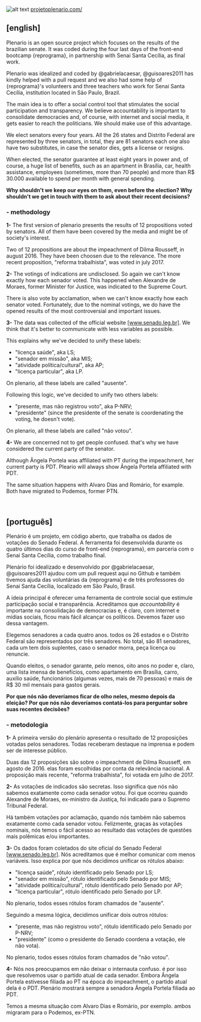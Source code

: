 ![alt text](https://github.com/plenario/plenario/blob/master/imagens/headerSocialProjetoPlenario2facebook.jpg)
<a href="http://projetoplenario.com/">projetoplenario.com/</a>

## [english]
Plenario is an open source project which focuses on the results of the brazilian senate. It was coded during the four last days of the front-end bootcamp {reprograma}, in partnership with Senai Santa Cecília, as final work.

Plenario was idealized and coded by @gabrielacaesar, @guisoares2011 has kindly helped with a pull request and we also had some help of {reprograma}'s volunteers and three teachers who work for Senai Santa Cecília, institution located in São Paulo, Brazil.

The main idea is to offer a social control tool that stimulates the social participation and transparency. We believe accountability is important to consolidate democracies and, of course, with internet and social media, it gets easier to reach the politicians. We should make use of this advantage.

We elect senators every four years. All the 26 states and Distrito Federal are represented by three senators, in total, they are 81 senators each one also have two substitutes, in case the senator dies, gets a license or resigns.

When elected, the senator guarantee at least eight years in power and, of course, a huge list of benefits, such as an apartment in Brasília, car, health assistance, employees (sometimes, more than 70 people) and more than R$ 30.000 available to spend per month with general spending.

**Why shouldn't we keep our eyes on them, even before the election? Why shouldn't we get in touch with them to ask about their recent decisions?**

### - methodology</br>
**1-** The first version of plenario presents the results of 12 propositions voted by senators. All of them have been covered by the media and might be of society's interest.

Two of 12 propositions are about the impeachment of Dilma Rousseff, in august 2016. They have been choosen due to the relevance. The more recent proposition, "reforma trabalhista", was voted in july 2017.

**2-** The votings of indications are undisclosed. So again we can't know exactly how each senador voted. This happened when Alexandre de Moraes, former Minister for Justice, was indicated to the Supreme Court.

There is also vote by acclamation, when we can't know exactly how each senator voted. Fortunately, due to the nominal votings, we do have the opened results of the most controversial and important issues.

**3-** The data was collected of the official website [www.senado.leg.br]. We think that it's better to communicate with less variables as possible.

This explains why we've decided to unify these labels:
<ul>
<li>"licença saúde", aka LS;</li>
<li>"senador em missão", aka MIS;</li>
<li>"atividade política/cultural", aka AP;</li>
<li>"licença particular", aka LP.</li>
</ul>

On plenario, all these labels are called "ausente".

Following this logic, we've decided to unify two others labels:
<ul>
<li>"presente, mas não registrou voto", aka P-NRV;</li>
<li>"presidente" (since the presidente of the senate is coordenating the voting, he doesn't vote).</li>
</ul>

On plenario, all these labels are called "não votou".

**4-** We are concerned not to get people confused. that's why we have considered the current party of the senator.

Although Ângela Portela was affiliated with PT during the impeachment, her current party is PDT. Pleario will always show Ângela Portela affiliated with PDT.

The same situation happens with Alvaro Dias and Romário, for example. Both have migrated to Podemos, former PTN.

</br>

## [português]

Plenário é um projeto, em código aberto, que trabalha os dados de votações do Senado Federal. A ferramenta foi desenvolvida durante os quatro últimos dias do curso de front-end {reprograma}, em parceria com o Senai Santa Cecília, como trabalho final.

Plenário foi idealizado e desenvolvido por @gabrielacaesar, @guisoares2011 ajudou com um pull request aqui no Github e também tivemos ajuda das voluntárias da {reprograma} e de três professores do Senai Santa Cecília, localizado em São Paulo, Brasil.

A ideia principal é oferecer uma ferramenta de controle social que estimule participação social e transparência. Acreditamos que *accountability* é importante na consolidação de democracias e, é claro, com internet e mídias sociais, ficou mais fácil alcançar os políticos. Devemos fazer uso dessa vantagem.

Elegemos senadores a cada quatro anos. todos os 26 estados e o Distrito Federal são representados por três senadores. No total, são 81 senadores, cada um tem dois suplentes, caso o senador morra, peça licença ou renuncie.

Quando eleitos, o senador garante, pelo menos, oito anos no poder e, claro, uma lista imensa de benefícios, como apartamento em Brasília, carro, auxílio saúde, funcionários (algumas vezes, mais de 70 pessoas) e mais de R$ 30 mil mensais para gastos gerais.

**Por que nós não deveríamos ficar de olho neles, mesmo depois da eleição? Por que nós não deveríamos contatá-los para perguntar sobre suas recentes decisões?**

### - metodologia

**1-** A primeira versão do plenário apresenta o resultado de 12 proposições votadas pelos senadores. Todas receberam destaque na imprensa e podem ser de interesse público.

Duas das 12 proposições são sobre o impeachment de Dilma Rousseff, em agosto de 2016. elas foram escolhidas por conta da relevância nacional. A proposição mais recente, "reforma trabalhista", foi votada em julho de 2017.

**2-** As votações de indicados são secretas. Isso significa que nós não sabemos exatamente como cada senador votou. Foi  que ocorreu quando Alexandre de Moraes, ex-ministro da Justiça, foi indicado para o Supremo Tribunal Federal.

Há também votações por aclamação, quando nós também não sabemos exatamente como cada senador votou. Felizmente, graças às votações nominais, nós temos o fácil acesso ao resultado das votações de questões mais polêmicas e/ou importantes.

**3-** Os dados foram coletados do site oficial do Senado Federal [www.senado.leg.br]. Nós acreditamos que é melhor comunicar com menos variáveis. Isso explica por que nós decidimos unificar os rótulos abaixo:

<ul>
<li>"licença saúde", rótulo identificado pelo Senado por LS;</li>
<li>"senador em missão", rótulo identificado pelo Senado por MIS;</li>
<li>"atividade política/cultural", rótulo identificado pelo Senado por AP;</li>
<li>"licença particular", rótulo identificado pelo Senado por LP.</li>
</ul>

No plenario, todos esses rótulos foram chamados de "ausente".

Seguindo a mesma lógica, decidimos unificar dois outros rótulos:

<ul>
<li>"presente, mas não registrou voto", rótulo identificado pelo Senado por P-NRV;</li>
<li>"presidente" (como o presidente do Senado coordena a votação, ele não vota).</li>
</ul>

No plenario, todos esses rótulos foram chamados de "não votou".

**4-** Nós nos preocupamos em não deixar o internauta confuso. é por isso que resolvemos usar o partido atual de cada senador. Embora Ângela Portela estivesse filiada ao PT na época do  impeachment, o partido atual dela é o PDT. Plenário mostrará sempre a senadora Ângela Portela filiada ao PDT.

Temos a mesma situação com Alvaro Dias e Romário, por exemplo. ambos migraram para o Podemos, ex-PTN.
